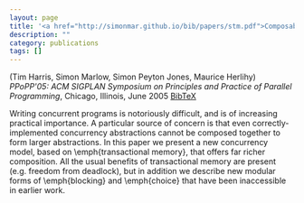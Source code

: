 ```yaml
---
layout: page
title: '<a href="http://simonmar.github.io/bib/papers/stm.pdf">Composable Memory Transactions</a>'
description: ""
category: publications
tags: []
---
```

(Tim Harris, Simon Marlow, Simon Peyton Jones, Maurice Herlihy) *PPoPP'05: ACM SIGPLAN Symposium on Principles and Practice of Parallel Programming*, Chicago, Illinois, June 2005 <a href="stm05.bib">BibTeX</a>

Writing concurrent programs is notoriously difficult, and is of
increasing practical importance.  A particular source of concern
is that even correctly-implemented concurrency abstractions cannot
be composed together to form larger abstractions.  In this paper
we present a new concurrency model, based on \emph{transactional memory},
that offers far richer composition.  All the usual benefits of transactional memory
are present (e.g. freedom from deadlock), but in addition we describe
new modular forms of \emph{blocking} and \emph{choice} that
have been inaccessible in earlier work.
